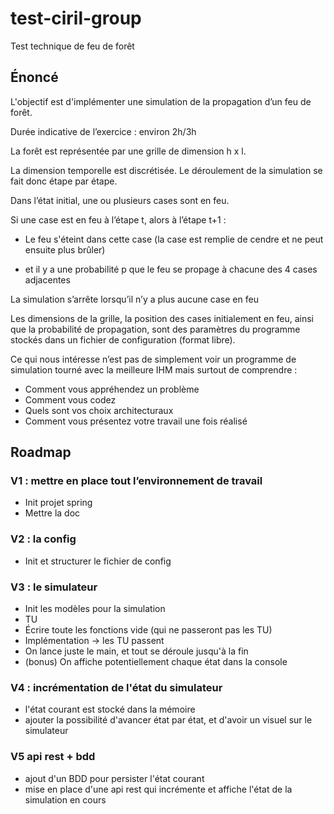 # test-ciril-group
Test technique de feu de forêt

## Énoncé

L'objectif est d'implémenter une simulation de la propagation d’un feu de forêt.

Durée indicative de l’exercice : environ 2h/3h

La forêt est représentée par une grille de dimension h x l.

La dimension temporelle est discrétisée. Le déroulement de la simulation se fait donc étape par étape.

Dans l’état initial, une ou plusieurs cases sont en feu.

Si une case est en feu à l’étape t, alors à l’étape t+1 :

- Le feu s'éteint dans cette case (la case est remplie de cendre et ne peut ensuite plus brûler)

- et il y a une probabilité p que le feu se propage à chacune des 4 cases adjacentes

La simulation s’arrête lorsqu’il n’y a plus aucune case en feu

Les dimensions de la grille, la position des cases initialement en feu, ainsi que la probabilité de propagation, sont des paramètres du programme stockés dans un fichier de configuration (format libre).

Ce qui nous intéresse n’est pas de simplement voir un programme de simulation tourné avec la meilleure IHM mais surtout de comprendre :

- Comment vous appréhendez un problème
- Comment vous codez
- Quels sont vos choix architecturaux
- Comment vous présentez votre travail une fois réalisé

## Roadmap

### V1 : mettre en place tout l’environnement de travail

- Init projet spring
- Mettre la doc

### V2 : la config

- Init et structurer le fichier de config

### V3 : le simulateur

- Init les modèles pour la simulation
- TU
- Écrire toute les fonctions vide (qui ne passeront pas les TU)
- Implémentation -> les TU passent
- On lance juste le main, et tout se déroule jusqu'à la fin
- (bonus) On affiche potentiellement chaque état dans la console

### V4 : incrémentation de l'état du simulateur

- l'état courant est stocké dans la mémoire
- ajouter la possibilité d'avancer état par état, et d'avoir un visuel sur le simulateur

### V5 api rest + bdd

- ajout d'un BDD pour persister l'état courant
- mise en place d'une api rest qui incrémente et affiche l'état de la simulation en cours